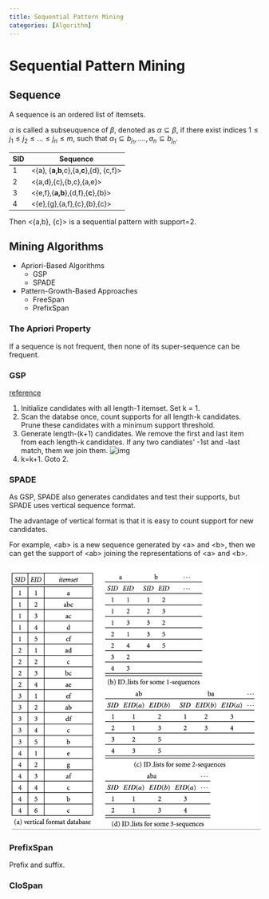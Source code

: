 ```yaml
---
title: Sequential Pattern Mining
categories: [Algorithm]
---
```




# Sequential Pattern Mining

## Sequence

A sequence is an ordered list of itemsets.

$\alpha$ is called a subseuquence of $\beta$, denoted as $\alpha \subseteq \beta$, if there exist indices $1\le j_1 \le j_2 \le ... \le j_n\le m$, such that $\alpha_1 \subseteq b_{j_1}, ...., a_n\subseteq b_{j_n}$.

| SID  | Sequence                                |
| ---- | --------------------------------------- |
| 1    | <{a}, {**a,b**,c},{a,**c**},{d}, {c,f}> |
| 2    | <{a,d},{c},{b,c},{a,e}>                 |
| 3    | <{e,f},{**a,b**},{d,f},{**c**},{b}>     |
| 4    | <{e},{g},{a,f},{c},{b},{c}>             |

Then <{a,b}, {c}> is a sequential pattern with support=2.

## Mining Algorithms

-   Apriori-Based Algorithms
    -   GSP
    -   SPADE
-   Pattern-Growth-Based Approaches
    -   FreeSpan
    -   PrefixSpan

### The Apriori Property

If a sequence is not frequent, then none of its super-sequence can be frequent.

### GSP

[reference](http://simpledatamining.blogspot.com/2015/03/generalized-sequential-pattern-gsp.html)

1.  Initialize candidates with all length-1 itemset. Set k = 1.
2.  Scan the databse once, count supports for all length-k candidates. Prune these candidates with a minimum support threshold.
3.  Generate length-(k+1) candidates.
    We remove the first and last item from each length-k candidates.
    If any two candiates' -1st and -last match, them we join them.
    ![img](https://2.bp.blogspot.com/-80RevE18pCs/VP9bXlOsaZI/AAAAAAAAB8k/FQzfTMyZW-g/s1600/3-Seq%2BGeneration%2BTable.jpg)
4.  k=k+1. Goto 2.



### SPADE

As GSP, SPADE also generates candidates and test their supports, but SPADE uses vertical sequence format.

The advantage of vertical format is that it is easy to count support for new candidates.

For example, \<ab\> is a new sequence generated by \<a\> and \<b\>, then we can get the support of \<ab\> joining the representations of \<a\> and \<b\>.

![image-20190718161458438](../sequential_pattern_mining/image-20190718161458438.png)

### PrefixSpan

Prefix and suffix.



### CloSpan

